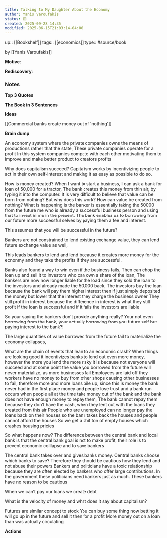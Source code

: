 ```yaml
---
title: Talking to My Daughter About the Economy
author: Yanis Varoufakis
status: 🟨
created: 2025-09-28 14:35
modified: 2025-06-15T21:03:14-04:00
---
```

up:: [[Bookshelf]]
tags:: [[economics]]
type:: #source/book

by [[Yanis Varoufakis]]

**Motive**:
<!-- What motivated you to read this book? -->

**Rediscovery**:
<!-- In what situation would anticipate applying the contents of this book to your life?-->



### Notes
**Top 3 Quotes**
<!-- Top 3 Quotes -->

**The Book in 3 Sentences**
<!-- No more than a couple paragraphs summarizing this BOOK -->


**Ideas**
<!-- Atomic Notes Permanent notes from this books -->
[[Commercial banks create money out of 'nothing']]

**Brain dump**
<!-- Brian dump -->
An economy system where the private companies owns the means of productions rather that the state, 
These private companies operate for a profit
In this system companies compete with each other motivating them to improve and make better product to creators profits

Why does capitalism succeed?
Capitalism works by incentivizing people to act in their own self-interest and making it as easy as possible to do so. 



How is money created?
When I want to start a business, I can ask a bank for loan of 50,000 for a tractor,
The bank creates this money from thin air, by typing it into the computer.
It is very difficult to believe that value can be born from nothing?
But why does this work?
How can value be created from nothing?
What is happening is the banker is essentially taking the 50000 from the future me who is already a successful business person and using that to invest in me in the present.
The bank enables us to borrowing from our future more successful selves by paying them a fee and interest.

This assumes that you will be successful in the future?

Bankers are not constrained to lend existing exchange value, they can lend future exchange value as well, 

This leads bankers to lend and lend because it creates more money for the ecnonmy and they take the profits if they are successful.


Banks also found a way to win even if the business fails,
Then can chop the loan up and sell it to investors who can own a share of the loan,
The bankers are now now longer liable for the load since they sold the loan to the investors and already made the 50,000 back,
The investors buy the loan because the bank will pay them higher interest then if just simply deposited the money but lower that the interest they charge the business owner
They still profit in interest because the difference in interest is what they still profit if the loan is successful and if it fails the investors are liable

So your saying the bankers don’t provide anything really?
Your not even borrowing from the bank, your actually borrowing from you future self but paying interest to the bank?!

The large quantities of value borrowed from the future fail to materialize the economy collapses,

What are the chain of events that lean to an economic crash?
When things are looking good it incentivizes banks to lend out even more money, however the more you lend the more risky it is because not everyone will succeed and at some point the value you borrowed from the future will never materialize, as more businesses fail
Employees are laid off they workers have no money to buy from other shops causing other businesses to fail, therefore more and more loans pile up, since this is money the bank never had in the first place money and people lose trust and a bank run occurs when people all at the time take money out of the bank and the bank does not have enough money to repay them,
The bank cannot repay them because they don’t have the cash, when they lent out with the loans they created from this air
People who are unemployed can no longer pay the loans back on their houses so the bank takes back the houses and people cannot afford the houses
So we get a shit ton of empty houses which crashes housing pricies

So what happens now?
The difference between the central bank and local bank is that the central bank goal is not to make profit, their role is to prevent economic colllapse and to save bankers

The central bank takes over and gives banks money.
 Central banks choose which banks to save?
Therefore they should be cautious how they lend and not abuse their powers
Bankers and politicians have a toxic relationship because they are often elected by bankers who offer large contributions.
In the government these politicians need bankers just as much. These bankers have no reason to be cautious 

When we can’t pay our loans we create debt


What is the velocity of money and what does it say about capitalism?


Futures are similar concept to stock
You can buy some thing now betting it will go up in the future and sell it then for a profit
More money out on a loan than was actually circulating 


**Actions**
<!-- How to convert this new knowledge into actions into your own life -->